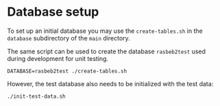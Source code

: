 Database setup
===

To set up an initial database you may use the `create-tables.sh` 
in the `database` subdirectory of the `main` directory.

The same script can be used to create the database `rasbeb2test` used during development
for unit testing.

    DATABASE=rasbeb2test ./create-tables.sh

However, the test database also needs to be initialized with the test data:

    ./init-test-data.sh


